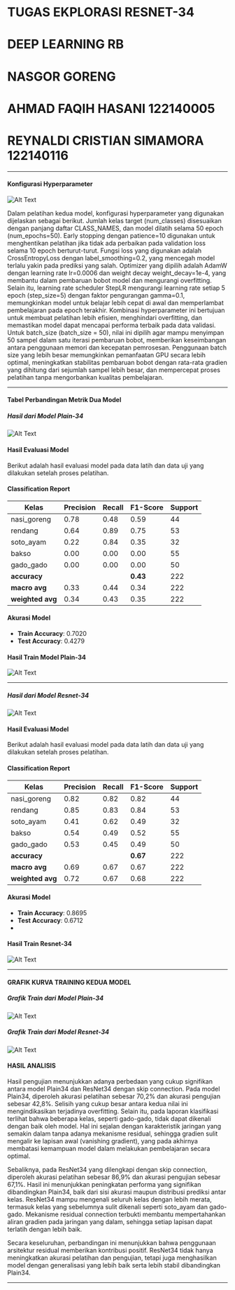 # TUGAS EKPLORASI RESNET-34
# DEEP LEARNING RB
# NASGOR GORENG
# AHMAD FAQIH HASANI 122140005
# REYNALDI CRISTIAN SIMAMORA 122140116

---

#### Konfigurasi Hyperparameter
![Alt Text](gambar2.jpg)

Dalam pelatihan kedua model, konfigurasi hyperparameter yang digunakan dijelaskan sebagai berikut. Jumlah kelas target (num_classes) disesuaikan dengan panjang daftar CLASS_NAMES, dan model dilatih selama 50 epoch (num_epochs=50). Early stopping dengan patience=10 digunakan untuk menghentikan pelatihan jika tidak ada perbaikan pada validation loss selama 10 epoch berturut-turut. Fungsi loss yang digunakan adalah CrossEntropyLoss dengan label_smoothing=0.2, yang mencegah model terlalu yakin pada prediksi yang salah. Optimizer yang dipilih adalah AdamW dengan learning rate lr=0.0006 dan weight decay weight_decay=1e-4, yang membantu dalam pembaruan bobot model dan mengurangi overfitting. Selain itu, learning rate scheduler StepLR mengurangi learning rate setiap 5 epoch (step_size=5) dengan faktor pengurangan gamma=0.1, memungkinkan model untuk belajar lebih cepat di awal dan memperlambat pembelajaran pada epoch terakhir. Kombinasi hyperparameter ini bertujuan untuk membuat pelatihan lebih efisien, menghindari overfitting, dan memastikan model dapat mencapai performa terbaik pada data validasi. Untuk batch_size (batch_size = 50), nilai ini dipilih agar mampu menyimpan 50 sampel dalam satu iterasi pembaruan bobot, memberikan keseimbangan antara penggunaan memori dan kecepatan pemrosesan. Penggunaan batch size yang lebih besar memungkinkan pemanfaatan GPU secara lebih optimal, meningkatkan stabilitas pembaruan bobot dengan rata-rata gradien yang dihitung dari sejumlah sampel lebih besar, dan mempercepat proses pelatihan tanpa mengorbankan kualitas pembelajaran.

---

#### Tabel Perbandingan Metrik Dua Model
##### Hasil dari Model Plain-34
![Alt Text](tabelplain.jpg)

#### Hasil Evaluasi Model

Berikut adalah hasil evaluasi model pada data latih dan data uji yang dilakukan setelah proses pelatihan.

#### Classification Report

| **Kelas**      | **Precision** | **Recall** | **F1-Score** | **Support** |
|----------------|---------------|------------|--------------|-------------|
| nasi_goreng    | 0.78          | 0.48       | 0.59         | 44          |
| rendang        | 0.64          | 0.89       | 0.75         | 53          |
| soto_ayam      | 0.22          | 0.84       | 0.35         | 32          |
| bakso          | 0.00          | 0.00       | 0.00         | 55          |
| gado_gado      | 0.00          | 0.00       | 0.00         | 50          |
| **accuracy**   |               |            | **0.43**     | 222         |
| **macro avg**  | 0.33          | 0.44       | 0.34         | 222         |
| **weighted avg**| 0.34         | 0.43       | 0.35         | 222         |

#### Akurasi Model

- **Train Accuracy**: 0.7020
- **Test Accuracy**: 0.4279

#### Hasil Train Model Plain-34
![Alt Text](train.jpg)


---


##### Hasil dari Model Resnet-34
![Alt Text](train_resnet34.jpg)
#### Hasil Evaluasi Model

Berikut adalah hasil evaluasi model pada data latih dan data uji yang dilakukan setelah proses pelatihan.

#### Classification Report

| **Kelas**      | **Precision** | **Recall** | **F1-Score** | **Support** |
|----------------|---------------|------------|--------------|-------------|
| nasi_goreng    | 0.82          | 0.82       | 0.82         | 44          |
| rendang        | 0.85          | 0.83       | 0.84         | 53          |
| soto_ayam      | 0.41          | 0.62       | 0.49         | 32          |
| bakso          | 0.54          | 0.49       | 0.52         | 55          |
| gado_gado      | 0.53          | 0.45       | 0.49         | 50          |
| **accuracy**   |               |            | **0.67**     | 222         |
| **macro avg**  | 0.69          | 0.67       | 0.67         | 222         |
| **weighted avg**| 0.72         | 0.67       | 0.68         | 222         |

#### Akurasi Model

- **Train Accuracy**: 0.8695
- **Test Accuracy**: 0.6712
- 
#### Hasil Train Resnet-34

![Alt Text](loss_val.jpg)


---

#### GRAFIK KURVA TRAINING KEDUA MODEL
##### Grafik Train dari Model Plain-34
![Alt Text](plaingrafik.jpg)


##### Grafik Train dari Model Resnet-34
![Alt Text](grafik2.jpg)


#### HASIL ANALISIS

Hasil pengujian menunjukkan adanya perbedaan yang cukup signifikan antara model Plain34 dan ResNet34 dengan skip connection. Pada model Plain34, diperoleh akurasi pelatihan sebesar 70,2% dan akurasi pengujian sebesar 42,8%. Selisih yang cukup besar antara kedua nilai ini mengindikasikan terjadinya overfitting. Selain itu, pada laporan klasifikasi terlihat bahwa beberapa kelas, seperti gado-gado, tidak dapat dikenali dengan baik oleh model. Hal ini sejalan dengan karakteristik jaringan yang semakin dalam tanpa adanya mekanisme residual, sehingga gradien sulit mengalir ke lapisan awal (vanishing gradient), yang pada akhirnya membatasi kemampuan model dalam melakukan pembelajaran secara optimal.

Sebaliknya, pada ResNet34 yang dilengkapi dengan skip connection, diperoleh akurasi pelatihan sebesar 86,9% dan akurasi pengujian sebesar 67,1%. Hasil ini menunjukkan peningkatan performa yang signifikan dibandingkan Plain34, baik dari sisi akurasi maupun distribusi prediksi antar kelas. ResNet34 mampu mengenali seluruh kelas dengan lebih merata, termasuk kelas yang sebelumnya sulit dikenali seperti soto_ayam dan gado-gado. Mekanisme residual connection terbukti membantu mempertahankan aliran gradien pada jaringan yang dalam, sehingga setiap lapisan dapat terlatih dengan lebih baik.

Secara keseluruhan, perbandingan ini menunjukkan bahwa penggunaan arsitektur residual memberikan kontribusi positif. ResNet34 tidak hanya meningkatkan akurasi pelatihan dan pengujian, tetapi juga menghasilkan model dengan generalisasi yang lebih baik serta lebih stabil dibandingkan Plain34.

---

